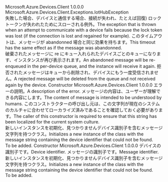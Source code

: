 <Type Name="DeviceMessageLockLostException" FullName="Microsoft.Azure.Devices.Client.Exceptions.DeviceMessageLockLostException">
  <TypeSignature Language="C#" Value="public class DeviceMessageLockLostException : Microsoft.Azure.Devices.Client.Exceptions.IotHubException" />
  <TypeSignature Language="ILAsm" Value=".class public auto ansi serializable beforefieldinit DeviceMessageLockLostException extends Microsoft.Azure.Devices.Client.Exceptions.IotHubException" />
  <TypeSignature Language="DocId" Value="T:Microsoft.Azure.Devices.Client.Exceptions.DeviceMessageLockLostException" />
  <TypeSignature Language="VB.NET" Value="Public Class DeviceMessageLockLostException&#xA;Inherits IotHubException" />
  <TypeSignature Language="F#" Value="type DeviceMessageLockLostException = class&#xA;    inherit IotHubException" />
  <AssemblyInfo>
    <AssemblyName>Microsoft.Azure.Devices.Client</AssemblyName>
    <AssemblyVersion>1.0.0.0</AssemblyVersion>
  </AssemblyInfo>
  <Base>
    <BaseTypeName>Microsoft.Azure.Devices.Client.Exceptions.IotHubException</BaseTypeName>
  </Base>
  <Interfaces />
  <Docs>
    <summary>
            <span data-ttu-id="b2941-101">失敗した場合、デバイスと通信する場合、接続が失われ、たとえば回復) ロック トークンが失われたためにスローされる例外。</span><span class="sxs-lookup"><span data-stu-id="b2941-101">The exception that is thrown when an attempt to communicate with a device fails because the lock token was lost (if the connection is lost and regained for example).</span></span> <span data-ttu-id="b2941-102">このタイムアウトは、メッセージが abandonned 場合と同じ効果を持ちます。</span><span class="sxs-lookup"><span data-stu-id="b2941-102">This timeout has the same effect as if the message was abandonned.</span></span>
            </summary>
    <remarks>
            <span data-ttu-id="b2941-103">破棄されたメッセージに re にキュー入れられたデバイスごとのキューになります、<see cref="T:Microsoft.Azure.Devices.Client.DeviceClient" />インスタンスが再び表示されます。</span><span class="sxs-lookup"><span data-stu-id="b2941-103">An abandoned message will be re-enqueued in the per-device queue, and the <see cref="T:Microsoft.Azure.Devices.Client.DeviceClient" /> instance will receive it again.</span></span> <span data-ttu-id="b2941-104">拒否されたメッセージはキューから削除され、デバイスにもう一度受信されません。</span><span class="sxs-lookup"><span data-stu-id="b2941-104">A rejected message will be deleted from the queue and not received again by the device.</span></span>
            </remarks>
  </Docs>
  <Members>
    <Member MemberName=".ctor">
      <MemberSignature Language="C#" Value="public DeviceMessageLockLostException (string message);" />
      <MemberSignature Language="ILAsm" Value=".method public hidebysig specialname rtspecialname instance void .ctor(string message) cil managed" />
      <MemberSignature Language="DocId" Value="M:Microsoft.Azure.Devices.Client.Exceptions.DeviceMessageLockLostException.#ctor(System.String)" />
      <MemberSignature Language="VB.NET" Value="Public Sub New (message As String)" />
      <MemberSignature Language="F#" Value="new Microsoft.Azure.Devices.Client.Exceptions.DeviceMessageLockLostException : string -&gt; Microsoft.Azure.Devices.Client.Exceptions.DeviceMessageLockLostException" Usage="new Microsoft.Azure.Devices.Client.Exceptions.DeviceMessageLockLostException message" />
      <MemberType>Constructor</MemberType>
      <AssemblyInfo>
        <AssemblyName>Microsoft.Azure.Devices.Client</AssemblyName>
        <AssemblyVersion>1.0.0.0</AssemblyVersion>
      </AssemblyInfo>
      <Parameters>
        <Parameter Name="message" Type="System.String" />
      </Parameters>
      <Docs>
        <param name="message"><span data-ttu-id="b2941-105">エラーの説明。</span><span class="sxs-lookup"><span data-stu-id="b2941-105">A description of the error.</span></span> <span data-ttu-id="b2941-106">メッセージの内容は、ユーザーが理解できる内容にします。</span><span class="sxs-lookup"><span data-stu-id="b2941-106">The content of message is intended to be understood by humans.</span></span> <span data-ttu-id="b2941-107">このコンストラクターの呼び出し元は、この文字列が現在のシステムのカルチャに合わせてローカライズ済みであることを確認しておく必要があります。</span><span class="sxs-lookup"><span data-stu-id="b2941-107">The caller of this constructor is required to ensure that this string has been localized for the current system culture.</span></span></param>
        <summary>
            <span data-ttu-id="b2941-108">新しいインスタンスを初期化、<see cref="T:Microsoft.Azure.Devices.Client.Exceptions.DeviceMessageLockLostException" />見つかりませんデバイス識別子を含むメッセージ文字列を持つクラス。</span><span class="sxs-lookup"><span data-stu-id="b2941-108">Initializes a new instance of the <see cref="T:Microsoft.Azure.Devices.Client.Exceptions.DeviceMessageLockLostException" /> class with the message string containing the device identifier that could not be found.</span></span>
            </summary>
        <remarks>To be added.</remarks>
      </Docs>
    </Member>
    <Member MemberName=".ctor">
      <MemberSignature Language="C#" Value="public DeviceMessageLockLostException (string deviceId, Guid messageId);" />
      <MemberSignature Language="ILAsm" Value=".method public hidebysig specialname rtspecialname instance void .ctor(string deviceId, valuetype System.Guid messageId) cil managed" />
      <MemberSignature Language="DocId" Value="M:Microsoft.Azure.Devices.Client.Exceptions.DeviceMessageLockLostException.#ctor(System.String,System.Guid)" />
      <MemberSignature Language="VB.NET" Value="Public Sub New (deviceId As String, messageId As Guid)" />
      <MemberSignature Language="F#" Value="new Microsoft.Azure.Devices.Client.Exceptions.DeviceMessageLockLostException : string * Guid -&gt; Microsoft.Azure.Devices.Client.Exceptions.DeviceMessageLockLostException" Usage="new Microsoft.Azure.Devices.Client.Exceptions.DeviceMessageLockLostException (deviceId, messageId)" />
      <MemberType>Constructor</MemberType>
      <AssemblyInfo>
        <AssemblyName>Microsoft.Azure.Devices.Client</AssemblyName>
        <AssemblyVersion>1.0.0.0</AssemblyVersion>
      </AssemblyInfo>
      <Parameters>
        <Parameter Name="deviceId" Type="System.String" />
        <Parameter Name="messageId" Type="System.Guid" />
      </Parameters>
      <Docs>
        <param name="deviceId"><span data-ttu-id="b2941-109">デバイスの識別子です。</span><span class="sxs-lookup"><span data-stu-id="b2941-109">Device identifier.</span></span></param>
        <param name="messageId"><span data-ttu-id="b2941-110">メッセージの識別子です。</span><span class="sxs-lookup"><span data-stu-id="b2941-110">Message identifier.</span></span></param>
        <summary>
            <span data-ttu-id="b2941-111">新しいインスタンスを初期化、<see cref="T:Microsoft.Azure.Devices.Client.Exceptions.DeviceMessageLockLostException" />見つかりませんデバイス識別子を含むメッセージ文字列を持つクラス。</span><span class="sxs-lookup"><span data-stu-id="b2941-111">Initializes a new instance of the <see cref="T:Microsoft.Azure.Devices.Client.Exceptions.DeviceMessageLockLostException" /> class with the message string containing the device identifier that could not be found.</span></span>
            </summary>
        <remarks>To be added.</remarks>
      </Docs>
    </Member>
  </Members>
</Type>